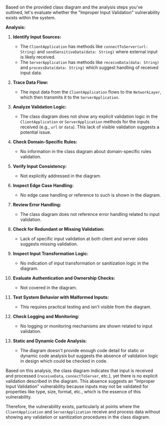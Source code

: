 Based on the provided class diagram and the analysis steps you've outlined, let's evaluate whether the "Improper Input Validation" vulnerability exists within the system.

**Analysis:**

1. **Identify Input Sources:**
   - The `ClientApplication` has methods like `connectToServer(url: String)` and `sendSensitiveData(data: String)` where external input is likely received.
   - The `ServerApplication` has methods like `receiveData(data: String)` and `processData(data: String)` which suggest handling of received input data.

2. **Trace Data Flow:**
   - The input data from the `ClientApplication` flows to the `NetworkLayer`, which then transmits it to the `ServerApplication`.

3. **Analyze Validation Logic:**
   - The class diagram does not show any explicit validation logic in the `ClientApplication` or `ServerApplication` methods for the inputs received (e.g., `url` or `data`). This lack of visible validation suggests a potential issue.

4. **Check Domain-Specific Rules:**
   - No information in the class diagram about domain-specific rules validation.

5. **Verify Input Consistency:**
   - Not explicitly addressed in the diagram.

6. **Inspect Edge Case Handling:**
   - No edge case handling or reference to such is shown in the diagram.

7. **Review Error Handling:**
   - The class diagram does not reference error handling related to input validation.

8. **Check for Redundant or Missing Validation:**
   - Lack of specific input validation at both client and server sides suggests missing validation.

9. **Inspect Input Transformation Logic:**
   - No indication of input transformation or sanitization logic in the diagram.

10. **Evaluate Authentication and Ownership Checks:**
    - Not covered in the diagram.

11. **Test System Behavior with Malformed Inputs:**
    - This requires practical testing and isn't visible from the diagram.

12. **Check Logging and Monitoring:**
    - No logging or monitoring mechanisms are shown related to input validation.

13. **Static and Dynamic Code Analysis:**
    - The diagram doesn't provide enough code detail for static or dynamic code analysis but suggests the absence of validation logic in design which could be checked in code.

Based on this analysis, the class diagram indicates that input is received and processed (`receiveData`, `connectToServer`, etc.), yet there is no explicit validation described in the diagram. This absence suggests an "Improper Input Validation" vulnerability because inputs may not be validated for properties like type, size, format, etc., which is the essence of this vulnerability.

Therefore, the vulnerability exists, particularly at points where the `ClientApplication` and `ServerApplication` receive and process data without showing any validation or sanitization procedures in the class diagram.